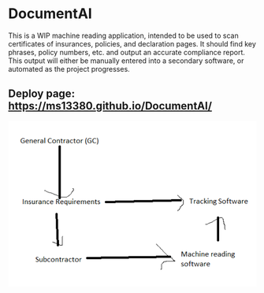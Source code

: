 # DocumentAI
This is a WIP machine reading application, intended to be used to scan certificates of insurances, policies, and declaration pages.
It should find key phrases, policy numbers, etc. and output an accurate compliance report. This output will either be manually entered into a secondary software, or automated as the project progresses. 
## Deploy page: https://ms13380.github.io/DocumentAI/
![alt text](https://github.com/ms13380/DocumentAI/blob/main/Processflow.png?raw=true)
